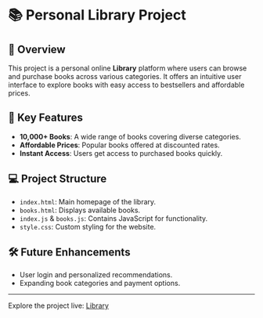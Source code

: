 # 📚 Personal Library Project

## 🌟 Overview
This project is a personal online **Library** platform where users can browse and purchase books across various categories. It offers an intuitive user interface to explore books with easy access to bestsellers and affordable prices.

## 🚀 Key Features
- **10,000+ Books**: A wide range of books covering diverse categories.
- **Affordable Prices**: Popular books offered at discounted rates.
- **Instant Access**: Users get access to purchased books quickly.

## 💻 Project Structure
- `index.html`: Main homepage of the library.
- `books.html`: Displays available books.
- `index.js` & `books.js`: Contains JavaScript for functionality.
- `style.css`: Custom styling for the website.

## 🛠️ Future Enhancements
- User login and personalized recommendations.
- Expanding book categories and payment options.

---

Explore the project live: [Library](https://owennyo.github.io/Library/)
